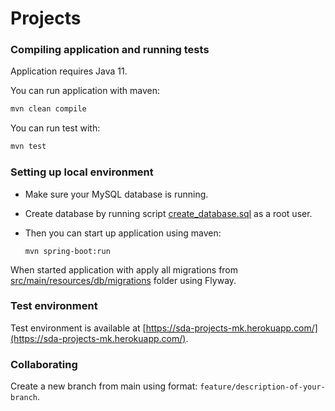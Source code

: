 # Projects

### Compiling application and running tests
Application requires Java 11.

You can run application with maven:

```java
mvn clean compile
```

You can run test with:
```java
mvn test
```


### Setting up local environment

* Make sure your MySQL database is running.
* Create database by running script [create_database.sql](src/main/resources/db/create_database.sql) as a root user.

* Then you can start up application using maven:
  ```
  mvn spring-boot:run
  ```



When started application with apply all migrations from [src/main/resources/db/migrations](src/main/resources/db/migrations) folder using Flyway.


### Test environment
Test environment is available at [https://sda-projects-mk.herokuapp.com/](https://sda-projects-mk.herokuapp.com/).


### Collaborating
Create a new branch from main using format: `feature/description-of-your-branch`.


